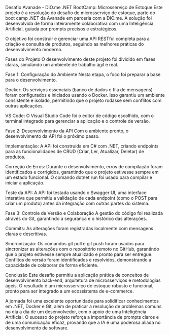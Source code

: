 Desafio Avanade - DIO.me .NET BootCamp: Microsserviço de Estoque
Este projeto é a resolução do desafio de microsserviço de estoque, parte do boot camp .NET da Avanade em parceria com a DIO.me. A solução foi desenvolvida de forma inteiramente colaborativa com uma Inteligência Artificial, guiada por prompts precisos e estratégicos.

O objetivo foi construir e gerenciar uma API RESTful completa para a criação e consulta de produtos, seguindo as melhores práticas do desenvolvimento moderno.

Fases do Projeto
O desenvolvimento deste projeto foi dividido em fases claras, simulando um ambiente de trabalho ágil e real.

Fase 1: Configuração do Ambiente
Nesta etapa, o foco foi preparar a base para o desenvolvimento.

Docker: Os serviços essenciais (banco de dados e fila de mensagens) foram configurados e iniciados usando o Docker. Isso garantiu um ambiente consistente e isolado, permitindo que o projeto rodasse sem conflitos com outras aplicações.

VS Code: O Visual Studio Code foi o editor de código escolhido, com o terminal integrado para gerenciar a aplicação e o controle de versão.

Fase 2: Desenvolvimento da API
Com o ambiente pronto, o desenvolvimento da API foi o próximo passo.

Implementação: A API foi construída em C# com .NET, criando endpoints para as funcionalidades de CRUD (Criar, Ler, Atualizar, Deletar) de produtos.

Correção de Erros: Durante o desenvolvimento, erros de compilação foram identificados e corrigidos, garantindo que o projeto estivesse sempre em um estado funcional. O comando dotnet run foi usado para compilar e iniciar a aplicação.

Teste da API: A API foi testada usando o Swagger UI, uma interface interativa que permitiu a validação de cada endpoint (como o POST para criar um produto) antes da integração com outras partes do sistema.

Fase 3: Controle de Versão e Colaboração
A gestão do código foi realizada através do Git, garantindo a segurança e o histórico das alterações.

Commits: As alterações foram registradas localmente com mensagens claras e descritivas.

Sincronização: Os comandos git pull e git push foram usados para sincronizar as alterações com o repositório remoto no GitHub, garantindo que o projeto estivesse sempre atualizado e pronto para ser entregue. Conflitos de versão foram identificados e resolvidos, demonstrando a capacidade de colaborar de forma eficiente.

Conclusão
Este desafio permitiu a aplicação prática de conceitos de desenvolvimento back-end, arquitetura de microsserviços e metodologias ágeis. O resultado é um microsserviço de estoque robusto e funcional, pronto para ser integrado a um ecossistema de e-commerce.

A jornada foi uma excelente oportunidade para solidificar conhecimentos em .NET, Docker e Git, além de praticar a resolução de problemas comuns no dia a dia de um desenvolvedor, com o apoio de uma Inteligência Artificial. O sucesso do projeto reforça a importância de prompts claros e de uma comunicação eficaz, provando que a IA é uma poderosa aliada no desenvolvimento de software.
